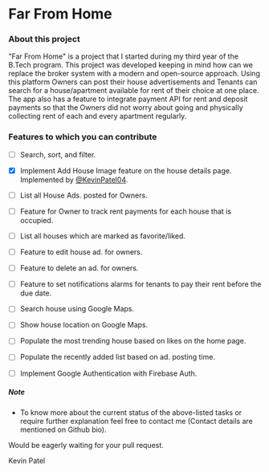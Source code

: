 # Far From Home

### About this project
"Far From Home" is a project that I started during my third year of the B.Tech program. This project was developed keeping in mind how can we replace the broker system with a modern and open-source approach. Using this platform Owners can post their house advertisements and Tenants can search for a house/apartment available for rent of their choice at one place. The app also has a feature to integrate payment API for rent and deposit payments so that the Owners did not worry about going and physically collecting rent of each and every apartment regularly.

### Features to which you can contribute

- [ ] Search, sort, and filter.
- [x] Implement Add House Image feature on the house details page. Implemented by [@KevinPatel04](https://github.com/KevinPatel04).
- [ ] List all House Ads. posted for Owners.
- [ ] Feature for Owner to track rent payments for each house that is occupied.
- [ ] List all houses which are marked as favorite/liked.
- [ ] Feature to edit house ad. for owners.
- [ ] Feature to delete an ad. for owners.
- [ ] Feature to set notifications alarms for tenants to pay their rent before the due date.
- [ ] Search house using Google Maps.
- [ ] Show house location on Google Maps.
- [ ] Populate the most trending house based on likes on the home page.
- [ ] Populate the recently added list based on ad. posting time.
- [ ] Implement Google Authentication with Firebase Auth.


##### Note
- To know more about the current status of the above-listed tasks or require further explanation feel free to contact me (Contact details are mentioned on Github bio).


Would be eagerly waiting for your pull request.

Kevin Patel
